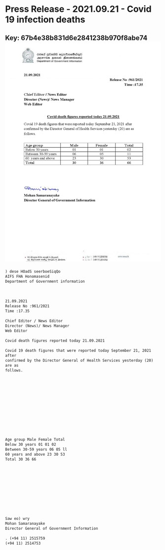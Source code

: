 # Press Release - 2021.09.21 - Covid 19 infection deaths 
Key: 67b4e38b831d6e2841238b970f8abe74 
![img](img/67b4e38b831d6e2841238b970f8abe74.jpg)
---
```
) dese HOadS seerboeSiqQo
AIFS FHA Honomasenid
Department of Government information

 

21.09.2021
Release No :961/2021
Time :17.35

Chief Editor / News Editor
Director (News)/ News Manager
Web Editor

Covid death figures reported today 21.09.2021

Covid 19 death figures that were reported today September 21, 2021 after
confirmed by the Director General of Health Services yesterday (20) are as
follows.

 

 

 

 

 

 

Age group Male Female Total
Below 30 years 01 01 02
Between 30-59 years 06 05 ll
60 years and above 23 30 53
Total 30 36 66

 

 

 

 

 

Saw eo) wry
Mohan Samaranayake
Director General of Government Information

. (+94 11) 2515759
(+94 11) 2514753

 

```
